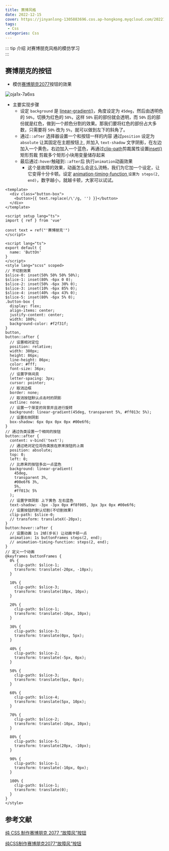 ```yaml
---
title: 赛博风格
date: 2022-12-15
cover: https://jinyanlong-1305883696.cos.ap-hongkong.myqcloud.com/202212151550310.jpg
tags:
 - Css
categories: Css
---
```


::: tip 介绍
对赛博朋克风格的模仿学习<br>
:::

<!-- more -->

## 赛博朋克的按钮

* 模仿[赛博朋克2077](https://www.cyberpunk.net/us/zh-cn/)按钮的效果

![oja1x-7a6xs](https://jinyanlong-1305883696.cos.ap-hongkong.myqcloud.com/202212151518254.gif)

* 主要实现步骤
  * 设定 `background` 是 [linear-gradient()](https://developer.mozilla.org/zh-CN/docs/Web/CSS/gradient/linear-gradient)，角度设定为 `45deg`，然后由透明色的 `50%`，切换为红色的 `50%`，这样 `50%` 前的部份就会透明，而 `50%` 后的部份就是红色，做到一个颜色分割的效果。那我们要将红色的部份占大多数，只需要将 `50%` 改为 `5%`，就可以做到左下的斜角了。
  * 通过`::after` 选择器设置一个和按钮一样的内容 通过`position` 设定为 `absolute` 让其固定在主题按钮上, 并加入 `text-shadow` 文字阴影，在左边加入一个黄色，右边加入一个蓝色，再通过[clip-path](https://developer.mozilla.org/zh-CN/docs/Web/CSS/clip-path)剪裁属性设置[inset()](https://developer.mozilla.org/en-US/docs/Web/CSS/basic-shape/inset)矩形剪裁 剪裁多个矩形小块用变量储存起来
  * 最后通过`:hover`触碰到`::after`后 执行`animation`动画效果 
    * 这个是故障的效果，动画怎么会这么流畅，我们为它加一个设定，让它变得十分卡顿。设定 [animation-timing-function ](https://developer.mozilla.org/en-US/docs/Web/CSS/animation-timing-function)`设置为 steps(2, end)`，数字越小，就越卡顿，大家可以试试。

```vue
<template>
  <div class="button-box">
    <button>{{ text.replace(/\'/g, '') }}</button>
  </div>
</template>

<script setup lang="ts">
import { ref } from 'vue'

const text = ref("'赛博朋克'")
</script>

<script lang="ts">
export default {
  name: 'ButtOn'
}
</script>
<style lang="scss" scoped>
// 不切割效果
$slice-0: inset(50% 50% 50% 50%);
$slice-1: inset(80% -6px 0 0);
$slice-2: inset(50% -6px 30% 0);
$slice-3: inset(10% -6px 85% 0);
$slice-4: inset(40% -6px 43% 0);
$slice-5: inset(80% -6px 5% 0);
.button-box {
  display: flex;
  align-items: center;
  justify-content: center;
  width: 100%;
  background-color: #f2f31f;
}
button,
button::after {
  // 设置相对定位
  position: relative;
  width: 380px;
  height: 86px;
  line-height: 86px;
  color: #fff;
  font-size: 36px;
  // 设置字体间具
  letter-spacing: 3px;
  cursor: pointer;
  // 取消边框
  border: none;
  // 取消按钮默认点击时的阴影
  outline: none;
  // 设置一个渐变的背景并且进行旋转
  background: linear-gradient(45deg, transparent 5%, #ff013c 5%);
  // 设置右侧阴影
  box-shadow: 6px 0px 0px 0px #00e6f6;
}
// 通过伪类设置一个相同的按钮
button::after {
  content: v-bind('text');
  // 通过绝对定位将伪类放在原来按钮的上面
  position: absolute;
  top: 0;
  left: 0;
  // 比原来的按钮多出一点蓝色
  background: linear-gradient(
    45deg,
    transparent 3%,
    #00e6f6 3%,
    5%,
    #ff013c 5%
  );
  // 设置字体阴影 上下黄色 左右蓝色
  text-shadow: -3px -3px 0px #f8f005, 3px 3px 0px #00e6f6;
  // 设置按钮的默认切割(不切割效果)
  clip-path: $slice-0;
  // transform: translateX(-20px);
}
button:hover::after {
  // 设置动画 1s 2帧(步长) 让动画卡顿一点
  animation: 1s buttonFrames steps(2, end);
  // animation-timing-function: steps(2, end);
}
// 定义一个动画
@keyframes buttonFrames {
  0% {
    clip-path: $slice-1;
    transform: translate(-20px, -10px);
  }

  10% {
    clip-path: $slice-3;
    transform: translate(10px, 10px);
  }

  20% {
    clip-path: $slice-1;
    transform: translate(-10px, 10px);
  }

  30% {
    clip-path: $slice-3;
    transform: translate(0px, 5px);
  }

  40% {
    clip-path: $slice-2;
    transform: translate(-5px, 0px);
  }

  50% {
    clip-path: $slice-3;
    transform: translate(5px, 0px);
  }

  60% {
    clip-path: $slice-4;
    transform: translate(5px, 10px);
  }

  70% {
    clip-path: $slice-2;
    transform: translate(-10px, 10px);
  }

  80% {
    clip-path: $slice-5;
    transform: translate(20px, -10px);
  }

  90% {
    clip-path: $slice-1;
    transform: translate(-10px, 0px);
  }

  100% {
    clip-path: $slice-1;
    transform: translate(0);
  }
}
</style>

```

## 参考文献

[纯 CSS 制作赛博朋克 2077 “故障风”按钮](https://juejin.cn/post/6908565208596217863)

[纯CSS制作赛博朋克2077“故障风”按钮](https://www.bilibili.com/video/BV15A411s7cX/?vd_source=3a0029ff8ede56423c7ee662853dfd29)